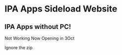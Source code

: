 # IPA Apps Sideload Website

## IPA Apps without PC!

Not Working Now Opening in 3Oct

Ignore the zip
